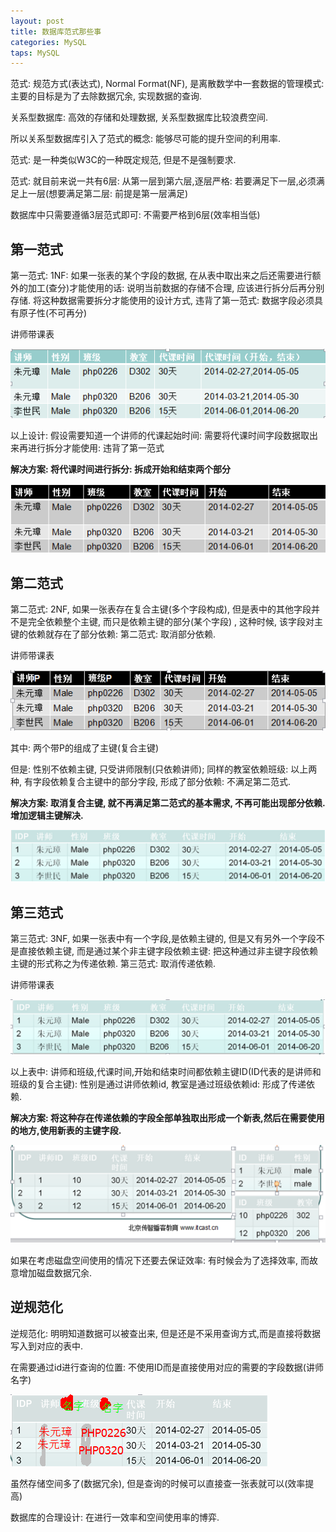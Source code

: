 ```yaml
---
layout: post
title: 数据库范式那些事
categories: MySQL
taps: MySQL
---
```


范式: 规范方式(表达式), Normal Format(NF), 是离散数学中一套数据的管理模式: 主要的目标是为了去除数据冗余, 实现数据的查询.

关系型数据库: 高效的存储和处理数据, 关系型数据库比较浪费空间.

所以关系型数据库引入了范式的概念: 能够尽可能的提升空间的利用率.

范式: 是一种类似W3C的一种既定规范, 但是不是强制要求.

范式: 就目前来说一共有6层: 从第一层到第六层,逐层严格: 若要满足下一层,必须满足上一层(想要满足第二层: 前提是第一层满足)

数据库中只需要遵循3层范式即可: 不需要严格到6层(效率相当低)

## 第一范式

第一范式: 1NF: 如果一张表的某个字段的数据, 在从表中取出来之后还需要进行额外的加工(查分)才能使用的话: 说明当前数据的存储不合理, 应该进行拆分后再分别存储. 将这种数据需要拆分才能使用的设计方式, 违背了第一范式: 数据字段必须具有原子性(不可再分)

讲师带课表

![01.png](/static/images/2016/01/28/01.png)

以上设计: 假设需要知道一个讲师的代课起始时间: 需要将代课时间字段数据取出来再进行拆分才能使用: 违背了第一范式

**解决方案: 将代课时间进行拆分: 拆成开始和结束两个部分**

![02.png](/static/images/2016/01/28/02.png)

## 第二范式

第二范式: 2NF, 如果一张表存在复合主键(多个字段构成), 但是表中的其他字段并不是完全依赖整个主键, 而只是依赖主键的部分(某个字段) , 这种时候, 该字段对主键的依赖就存在了部分依赖: 第二范式: 取消部分依赖.

讲师带课表

![03.png](/static/images/2016/01/28/03.png)

其中: 两个带P的组成了主键(复合主键)

但是: 性别不依赖主键, 只受讲师限制(只依赖讲师); 同样的教室依赖班级: 以上两种, 有字段依赖复合主键中的部分字段, 形成了部分依赖: 不满足第二范式.

**解决方案: 取消复合主键, 就不再满足第二范式的基本需求, 不再可能出现部分依赖. 增加逻辑主键解决.**

![04.png](/static/images/2016/01/28/04.png)

## 第三范式

第三范式: 3NF, 如果一张表中有一个字段,是依赖主键的, 但是又有另外一个字段不是直接依赖主键, 而是通过某个非主键字段依赖主键: 把这种通过非主键字段依赖主键的形式称之为传递依赖. 第三范式: 取消传递依赖.

讲师带课表

![05.png](/static/images/2016/01/28/05.png)

以上表中: 讲师和班级,代课时间,开始和结束时间都依赖主键ID(ID代表的是讲师和班级的复合主键): 性别是通过讲师依赖id, 教室是通过班级依赖id: 形成了传递依赖.

**解决方案: 将这种存在传递依赖的字段全部单独取出形成一个新表,然后在需要使用的地方,使用新表的主键字段.**

![06.png](/static/images/2016/01/28/06.png)

如果在考虑磁盘空间使用的情况下还要去保证效率: 有时候会为了选择效率, 而故意增加磁盘数据冗余.

## 逆规范化

逆规范化: 明明知道数据可以被查出来, 但是还是不采用查询方式,而是直接将数据写入到对应的表中.

在需要通过id进行查询的位置: 不使用ID而是直接使用对应的需要的字段数据(讲师名字)

![07.png](/static/images/2016/01/28/07.png)

虽然存储空间多了(数据冗余), 但是查询的时候可以直接查一张表就可以(效率提高)

数据库的合理设计: 在进行一效率和空间使用率的博弈.